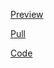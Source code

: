 [Preview](https://olegobiukh.github.io/react-openweather/)

[Pull](https://github.com/olegobiukh/react-openweather/pull/1/files)

[Code](https://github.com/olegobiukh/react-openweather/tree/dev)

